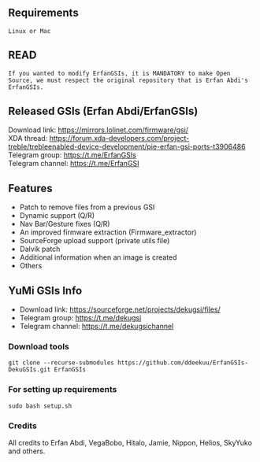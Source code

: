 ## Requirements
    Linux or Mac
    
## READ
    If you wanted to modify ErfanGSIs, it is MANDATORY to make Open Source, we must respect the original repository that is Erfan Abdi's ErfanGSIs.

## Released GSIs (Erfan Abdi/ErfanGSIs)
Download link: https://mirrors.lolinet.com/firmware/gsi/  
XDA thread: https://forum.xda-developers.com/project-treble/trebleenabled-device-development/pie-erfan-gsi-ports-t3906486  
Telegram group: https://t.me/ErfanGSIs  
Telegram channel: https://t.me/ErfanGSI  

## Features
* Patch to remove files from a previous GSI
* Dynamic support (Q/R)
* Nav Bar/Gesture fixes (Q/R)
* An improved firmware extraction (Firmware_extractor)
* SourceForge upload support (private utils file)
* Dalvik patch
* Additional information when an image is created
* Others

## YuMi GSIs Info

* Download link: https://sourceforge.net/projects/dekugsi/files/
* Telegram group: https://t.me/dekugsi 
* Telegram channel: https://t.me/dekugsichannel  

### Download tools
```
git clone --recurse-submodules https://github.com/ddeekuu/ErfanGSIs-DekuGSIs.git ErfanGSIs
```

### For setting up requirements
    sudo bash setup.sh

### Credits
All credits to Erfan Abdi, VegaBobo, Hitalo, Jamie, Nippon, Helios, SkyYuko and others.
